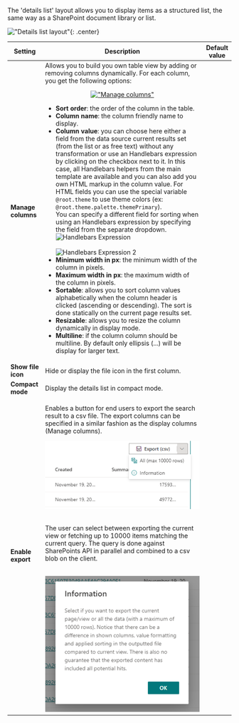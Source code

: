 The 'details list' layout allows you to display items as a structured list, the same way as a SharePoint document library or list.

!["Details list layout"](../../../assets/webparts/search-results/layouts/details_list_layout.png){: .center} 

| Setting | Description | Default value 
| ------- |---------------- | ---------- |
| **Manage columns** | Allows you to build you own table view by adding or removing columns dynamically. For each column, you get the following options:<br><p align="center">[!["Manage columns"](../../../assets/webparts/search-results/layouts/details_list_fields.png)](../../../assets/webparts/search-results/layouts/details_list_fields.png)</p><ul><li>**Sort order**: the order of the column in the table.</li><li>**Column name**: the column friendly name to display.</li><li>**Column value**: you can choose here either a field from the data source current results set (from the list or as free text) without any transformation or use an Handlebars expression by clicking on the checkbox next to it. In this case, all Handlebars helpers from the main template are available and you can also add you own HTML markup in the column value. For HTML fields you can use the special variable `@root.theme` to use theme colors (ex: `@root.theme.palette.themePrimary`).<br>You can specify a different field for sorting when using an Handlebars expression by specifying the field from the separate dropdown.<br>![Handlebars Expression](../../../assets/webparts/search-results/layouts/details_list_hb_expr.png)<br><br>![Handlebars Expression 2](../../../assets/webparts/search-results/layouts/details_list_hb_expr2.png)</li><li>**Minimum width in px**: the minimum width of the column in pixels.</li><li>**Maximum width in px**: the maximum width of the column in pixels.</li><li>**Sortable**: allows you to sort column values alphabetically when the column header is clicked (ascending or descending). The sort is done statically on the current page results set.</li><li>**Resizable**: allows you to resize the column dynamically in display mode.</li><li>**Multiline**: if the column column should be multiline. By default only ellipsis (...) will be display for larger text.</li></ul>
| **Show file icon** | Hide or display the file icon in the first column.
| **Compact mode** | Display the details list in compact mode.
| **Enable export** | <p>Enables a button for end users to export the search result to a csv file. The export columns can be specified in a similar fashion as the display columns (Manage columns).</p>![Export button](../../../assets/webparts/search-results/layouts/details_list_export_btn.png)<br><br><p>The user can select between exporting the current view or fetching up to 10000 items matching the current query. The query is done against SharePoints API in parallel and combined to a csv blob on the client.</p><br>![Export button](../../../assets/webparts/search-results/layouts/details_list_export_info.png)|